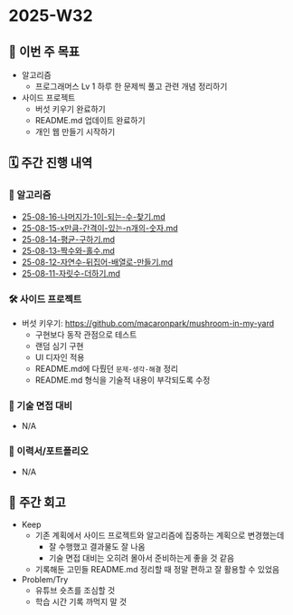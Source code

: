 # 2025-W32

## 🎯 이번 주 목표

- 알고리즘
  - 프로그래머스 Lv 1 하루 한 문제씩 풀고 관련 개념 정리하기
- 사이드 프로젝트
  - 버섯 키우기 완료하기
  - README.md 업데이트 완료하기
  - 개인 웹 만들기 시작하기

## 🗓️ 주간 진행 내역

### 🧠 알고리즘

- [25-08-16-나머지가-1이-되는-수-찾기.md](./25-08-16-나머지가-1이-되는-수-찾기.md)
- [25-08-15-x만큼-간격이-있는-n개의-숫자.md](./25-08-15-x만큼-간격이-있는-n개의-숫자.md)
- [25-08-14-평균-구하기.md](./25-08-14-평균-구하기.md)
- [25-08-13-짝수와-홀수.md](./25-08-13-짝수와-홀수.md)
- [25-08-12-자연수-뒤집어-배열로-만들기.md](./25-08-12-자연수-뒤집어-배열로-만들기.md)
- [25-08-11-자릿수-더하기.md](./25-08-11-자릿수-더하기.md)

### 🛠️ 사이드 프로젝트

- 버섯 키우기: https://github.com/macaronpark/mushroom-in-my-yard
  - 구현보다 동작 관점으로 테스트
  - 랜덤 심기 구현
  - UI 디자인 적용
  - README.md에 다뤘던 `문제-생각-해결` 정리
  - README.md 형식을 기술적 내용이 부각되도록 수정

### 🤝 기술 면접 대비

- N/A

### 🔄 이력서/포트폴리오

- N/A

## 🔄 주간 회고

- Keep
  - 기존 계획에서 사이드 프로젝트와 알고리즘에 집중하는 계획으로 변경했는데
    - 잘 수행했고 결과물도 잘 나옴
    - 기술 면접 대비는 오히려 몰아서 준비하는게 좋을 것 같음
  - 기록해둔 고민들 README.md 정리할 때 정말 편하고 잘 활용할 수 있었음
- Problem/Try
  - 유튜브 숏츠를 조심할 것
  - 학습 시간 기록 까먹지 말 것
